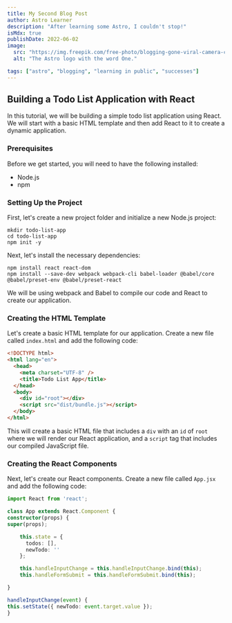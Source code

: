 ```yaml
---
title: My Second Blog Post
author: Astro Learner
description: "After learning some Astro, I couldn't stop!"
isMdx: true
publishDate: 2022-06-02
image:
  src: "https://img.freepik.com/free-photo/blogging-gone-viral-camera-concept_53876-127618.jpg?w=2000&t=st=1679335075~exp=1679335675~hmac=8179dee088b8dfd3ac8a0823d994a95185191681d85fe189736681d56f3df1b2wpnp"
  alt: "The Astro logo with the word One."

tags: ["astro", "blogging", "learning in public", "successes"]
---
```


## Building a Todo List Application with React

In this tutorial, we will be building a simple todo list application using React. We will start with a basic HTML template and then add React to it to create a dynamic application.

### Prerequisites

Before we get started, you will need to have the following installed:

- Node.js
- npm

### Setting Up the Project

First, let's create a new project folder and initialize a new Node.js project:

```t
mkdir todo-list-app
cd todo-list-app
npm init -y
```

Next, let's install the necessary dependencies:

```t
npm install react react-dom
npm install --save-dev webpack webpack-cli babel-loader @babel/core @babel/preset-env @babel/preset-react
```

We will be using webpack and Babel to compile our code and React to create our application.

### Creating the HTML Template

Let's create a basic HTML template for our application. Create a new file called `index.html` and add the following code:

```html
<!DOCTYPE html>
<html lang="en">
  <head>
    <meta charset="UTF-8" />
    <title>Todo List App</title>
  </head>
  <body>
    <div id="root"></div>
    <script src="dist/bundle.js"></script>
  </body>
</html>
```

This will create a basic HTML file that includes a `div` with an `id` of `root` where we will render our React application, and a `script` tag that includes our compiled JavaScript file.

### Creating the React Components

Next, let's create our React components. Create a new file called `App.jsx` and add the following code:

```ts
import React from 'react';

class App extends React.Component {
constructor(props) {
super(props);

    this.state = {
      todos: [],
      newTodo: ''
    };

    this.handleInputChange = this.handleInputChange.bind(this);
    this.handleFormSubmit = this.handleFormSubmit.bind(this);

}

handleInputChange(event) {
this.setState({ newTodo: event.target.value });
}
```
